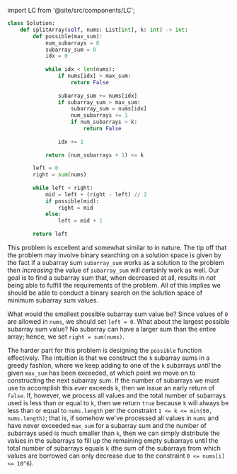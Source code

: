 import LC from '@site/src/components/LC';

```python
class Solution:
    def splitArray(self, nums: List[int], k: int) -> int:
        def possible(max_sum):
            num_subarrays = 0
            subarray_sum = 0
            idx = 0
            
            while idx < len(nums):
                if nums[idx] > max_sum:
                    return False
                
                subarray_sum += nums[idx]
                if subarray_sum > max_sum:
                    subarray_sum = nums[idx]
                    num_subarrays += 1
                    if num_subarrays > k:
                        return False
                
                idx += 1
                
            return (num_subarrays + 1) <= k
                
        left = 0
        right = sum(nums)
        
        while left < right:
            mid = left + (right - left) // 2
            if possible(mid):
                right = mid
            else:
                left = mid + 1
                
        return left
```

This problem is excellent and somewhat similar to <LC id='1231' type='long' ></LC> in nature. The tip off that the problem may involve binary searching on a solution space is given by the fact if a subarray sum `subarray_sum` works as a solution to the problem then *increasing* the value of `subarray_sum` will certainly work as well. Our goal is to find a subarray sum that, when decreased at all, results in *not* being able to fulfill the requirements of the problem. All of this implies we should be able to conduct a binary search on the solution space of minimum subarray sum values.

What would the smallest possible subarray sum value be? Since values of `0` are allowed in `nums`, we should set `left = 0`. What about the largest possible subarray sum value? No subarray can have a larger sum than the entire array; hence, we set `right = sum(nums)`.

The harder part for this problem is designing the `possible` function effectively. The intuition is that we construct the `k` subarray sums in a greedy fashion, where we keep adding to one of the `k` subarrays *until* the given `max_sum` has been exceeded, at which point we move on to constructing the next subarray sum. If the number of subarrays we must use to accomplish this *ever* exceeds `k`, then we issue an early return of `false`. If, however, we process all values and the total number of subarrays used is less than or equal to `k`, then we return `true` because `k` will always be less than or equal to `nums.length` per the constraint `1 <= k <= min(50, nums.length)`; that is, if somehow we've processed all values in `nums` and have never exceeded `max_sum` for a subarray sum and the number of subarrays used is much smaller than `k`, then we can simply distribute the values in the subarrays to fill up the remaining empty subarrays until the total number of subarrays equals `k` (the sum of the subarrays from which values are borrowed can only decrease due to the constraint `0 <= nums[i] <= 10^6`).